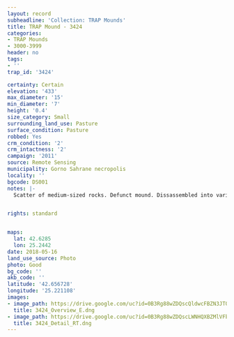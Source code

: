 ```yaml
---
layout: record
subheadline: 'Collection: TRAP Mounds'
title: TRAP Mound - 3424
categories:
- TRAP Mounds
- 3000-3999
header: no
tags:
- ''
trap_id: '3424'

certainty: Certain
elevation: '433'
max_diameter: '15'
min_diameter: '7'
height: '0.4'
size_category: Small
surrounding_land_use: Pasture
surface_condition: Pasture
robbed: Yes
crm_condition: '2'
crm_intactness: '2'
campaign: '2011'
source: Remote Sensing
municipality: Gorno Sahrane necropolis
locality: ''
bgcode: DS001
notes: |-
  Scatter of medium-sized rocks. Defunct mound. Dissassembled into various piles.


rights: standard


maps:
  lat: 42.6285
  lon: 25.2442
date: 2018-05-16
land_use_source: Photo
photo: Good
bg_code: ''
akb_code: ''
latitude: '42.656728'
longitude: '25.221108'
images:
- image_path: https://drive.google.com/uc?id=0B3Rg88wZDQscQldwcFBZN3JTOVk
  title: 3424_Overview_E.dng
- image_path: https://drive.google.com/uc?id=0B3Rg88wZDQscLWNHQXBZMlVFbHM
  title: 3424_Detail_RT.dng
---
```

